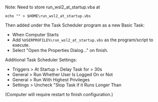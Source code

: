 Note: 
Need to store run_wsl2_at_startup.vba at
```
echo "" > $HOME\run_wsl2_at_startup.vbs

```

Then added under the Task Scheduler program as a new Basic Task:
- When Computer Starts
- Add `%USERPROFILE%\run_wsl2_at_startup.vbs` as the program/script to execute.
- Select "Open the Properties Dialog..." on finish.

Additional Task Scheduler Settings:
- Triggers > At Startup > Delay Task for > 30s
- General > Run Whether User Is Logged On or Not
- General > Run With Highest Privileges
- Settings > Uncheck "Stop Task if it Runs Longer Than

(Computer will require restart to finish configuration.)
